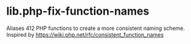# lib.php-fix-function-names
Aliases 412 PHP functions to create a more consistent naming scheme.  
Inspired by https://wiki.php.net/rfc/consistent_function_names
